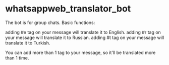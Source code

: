 # whatsappweb_translator_bot

The bot is for group chats. Basic functions:

adding #e tag on your message will translate it to English.
adding #r tag on your message will translate it to Russian.
adding #t tag on your message will translate it to Turkish.

You can add more than 1 tag to your message, so it'll be translated more than 1 time.
